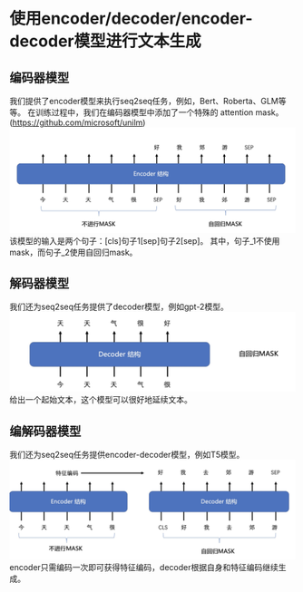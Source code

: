 # 使用encoder/decoder/encoder-decoder模型进行文本生成

## 编码器模型
我们提供了encoder模型来执行seq2seq任务，例如，Bert、Roberta、GLM等等。
在训练过程中，我们在编码器模型中添加了一个特殊的 attention mask。(https://github.com/microsoft/unilm)
![encoder_mask](../docs/img/encoder_mask.png)
该模型的输入是两个句子：[cls]句子1[sep]句子2[sep]。
其中，句子_1不使用mask，而句子_2使用自回归mask。

## 解码器模型
我们还为seq2seq任务提供了decoder模型，例如gpt-2模型。
![decoder_mask](../docs/img/decoder_mask.png)
给出一个起始文本，这个模型可以很好地延续文本。

## 编解码器模型
我们还为seq2seq任务提供encoder-decoder模型，例如T5模型。
![encoder_decoder_mask](../docs/img/encoder_decoder_mask.png)
encoder只需编码一次即可获得特征编码，decoder根据自身和特征编码继续生成。